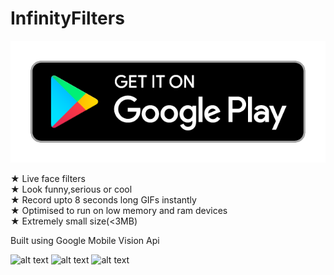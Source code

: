 # InfinityFilters

[<img src="https://github.com/KumarManas04/InfinityFilters/blob/master/art/google-play-badge.png">](https://play.google.com/store/apps/details?id=com.InfinitySolutions.InfinityFilters)

★ Live face filters  
★ Look funny,serious or cool  
★ Record upto 8 seconds long GIFs instantly  
★ Optimised to run on low memory and ram devices  
★ Extremely small size(<3MB)

Built using Google Mobile Vision Api

![alt text](https://github.com/KumarManas04/InfinityFilters/blob/master/art/InfinityFIlters3.png)
![alt text](https://github.com/KumarManas04/InfinityFilters/blob/master/art/InfinityFilters2.png)
![alt text](https://github.com/KumarManas04/InfinityFilters/blob/master/art/InfinityFilters1.png)

